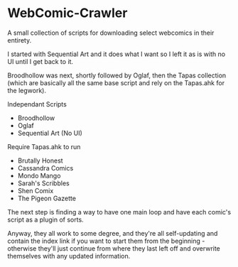 # WebComic-Crawler
A small collection of scripts for downloading select webcomics in their entirety.

I started with Sequential Art and it does what I want so I left it as is with no UI until I get back to it.

Broodhollow was next, shortly followed by Oglaf, then the Tapas collection (which are basically all the same base script and rely on the Tapas.ahk for the legwork).

Independant Scripts
- Broodhollow
- Oglaf
- Sequential Art (No UI)

Require Tapas.ahk to run
- Brutally Honest
- Cassandra Comics
- Mondo Mango
- Sarah's Scribbles
- Shen Comix
- The Pigeon Gazette

The next step is finding a way to have one main loop and have each comic's script as a plugin of sorts.

Anyway, they all work to some degree, and they're all self-updating and contain the index link if you want to start them from the beginning - otherwise they'll just continue from where they last left off and overwrite themselves with any updated information.
